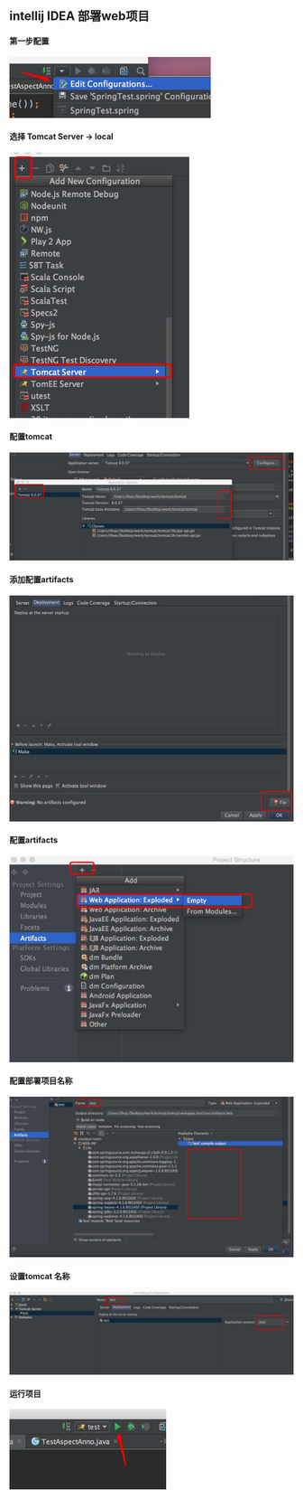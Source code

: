 ## intellij IDEA 部署web项目
#### 第一步配置
![](img/intelj.png)

#### 选择 Tomcat Server -> local
![](img/intellij2.png)

#### 配置tomcat
![](img/intellij3.png)

#### 添加配置artifacts
![](img/intellij4.png)

#### 配置artifacts
![](img/intellij5.png)

#### 配置部署项目名称
![](img/intellij6.png)

#### 设置tomcat 名称
![](img/intellij7.png)

#### 运行项目
![](img/intellij8.png)



